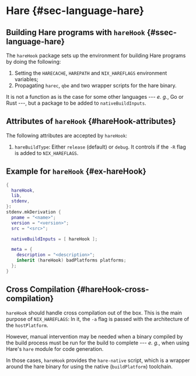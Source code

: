 # Hare {#sec-language-hare}

## Building Hare programs with `hareHook` {#ssec-language-hare}

The `hareHook` package sets up the environment for building Hare programs by
doing the following:

1. Setting the `HARECACHE`, `HAREPATH` and `NIX_HAREFLAGS` environment variables;
1. Propagating `harec`, `qbe` and two wrapper scripts for the hare binary.

It is not a function as is the case for some other languages --- _e. g._, Go or
Rust ---, but a package to be added to `nativeBuildInputs`.

## Attributes of `hareHook` {#hareHook-attributes}

The following attributes are accepted by `hareHook`:

1. `hareBuildType`: Either `release` (default) or `debug`. It controls if the
   `-R` flag is added to `NIX_HAREFLAGS`.

## Example for `hareHook` {#ex-hareHook}

```nix
{
  hareHook,
  lib,
  stdenv,
}:
stdenv.mkDerivation {
  pname = "<name>";
  version = "<version>";
  src = "<src>";

  nativeBuildInputs = [ hareHook ];

  meta = {
    description = "<description>";
    inherit (hareHook) badPlatforms platforms;
  };
}
```

## Cross Compilation {#hareHook-cross-compilation}

`hareHook` should handle cross compilation out of the box. This is the main
purpose of `NIX_HAREFLAGS`: In it, the `-a` flag is passed with the architecture
of the `hostPlatform`.

However, manual intervention may be needed when a binary compiled by the build
process must be run for the build to complete --- _e. g._, when using Hare's
`hare` module for code generation.

In those cases, `hareHook` provides the `hare-native` script, which is a wrapper
around the hare binary for using the native (`buildPlatform`) toolchain.
